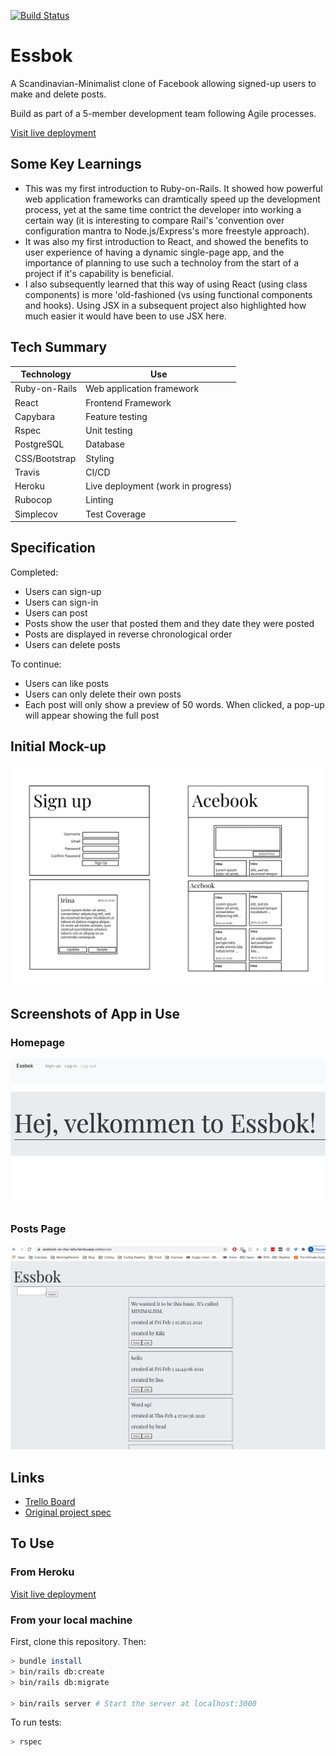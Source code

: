 [![Build Status](https://travis-ci.com/Will-Helliwell/acebook-on-the-rails.svg?branch=master)](https://github.com/Will-Helliwell/acebook-on-the-rails)

# Essbok

A Scandinavian-Minimalist clone of Facebook allowing signed-up users to make and delete posts.

Build as part of a 5-member development team following Agile processes.

[Visit live deployment](https://acebook-on-the-rails.herokuapp.com/)

## Some Key Learnings
- This was my first introduction to Ruby-on-Rails. It showed how powerful web application frameworks can dramtically speed up the development process, yet at the same time contrict the developer into working a certain way (it is interesting to compare Rail's 'convention over configuration mantra to Node.js/Express's more freestyle approach).
- It was also my first introduction to React, and showed the benefits to user experience of having a dynamic single-page app, and the importance of planning to use such a technoloy from the start of a project if it's capability is beneficial. 
- I also subsequently learned that this way of using React (using class components) is more 'old-fashioned (vs using functional components and hooks). Using JSX in a subsequent project also highlighted how much easier it would have been to use JSX here.


## **Tech Summary**

| Technology    | Use                           |
| ------------- | ----------------------------- |
| Ruby-on-Rails          | Web application framework |
| React         | Frontend Framework            |
| Capybara       | Feature testing               |
| Rspec       | Unit testing                  |
| PostgreSQL       | Database                      |
| CSS/Bootstrap          | Styling                       |
| Travis        | CI/CD                         |
| Heroku        | Live deployment (work in progress)        |
| Rubocop        | Linting                       |
| Simplecov     | Test Coverage     |

## Specification

Completed:
- Users can sign-up
- Users can sign-in
- Users can post
- Posts show the user that posted them and they date they were posted
- Posts are displayed in reverse chronological order
- Users can delete posts

To continue:
- Users can like posts
- Users can only delete their own posts
- Each post will only show a preview of 50 words. When clicked, a pop-up will appear showing the full post

## Initial Mock-up

![mockup](https://github.com/Will-Helliwell/essbok/blob/master/acebook-mockup.png)

## Screenshots of App in Use

### Homepage
![homepage](https://github.com/Will-Helliwell/essbok/blob/master/essbok%20homepage.png)

### Posts Page
![homepage](https://github.com/Will-Helliwell/essbok/blob/master/essbok%20posts%20page.png)

## Links

- [Trello Board](https://trello.com/b/XiB46v42/acebook-on-the-rails)
- [Original project spec](https://github.com/makersacademy/course/tree/master/engineering_projects/rails)

## To Use

### From Heroku

[Visit live deployment](https://acebook-on-the-rails.herokuapp.com/)

### From your local machine

First, clone this repository. Then:

```bash
> bundle install
> bin/rails db:create
> bin/rails db:migrate

> bin/rails server # Start the server at localhost:3000
```

To run tests:
```bash
> rspec
```
